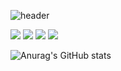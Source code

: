 ![header](https://capsule-render.vercel.app/api?type=waving&color=auto&height=300&section=header&text=Welcome&fontSize=60&animation=fadeIn&fontAlignY=38&desc=Joseph%20in%20Hackathon%20Portfolio&descAlignY=51&descAlign=62)

<img src="https://img.shields.io/badge/Figma-F24E1E?style=flat&logo=Figma&logoColor=white"/> <img src="https://img.shields.io/badge/Google Docs-4285F4?style=flat&logo=googledocs&logoColor=white"/>
<img src="https://img.shields.io/badge/Google Meet-00897B?style=flat&logo=googlemeet&logoColor=white"/> <img src="https://img.shields.io/badge/Notion-ffffff?style=flat&logo=notion&logoColor=black"/>

![Anurag's GitHub stats](https://github-readme-stats.vercel.app/api?username=Joseph&show_icons=true&theme=tokyonight)
